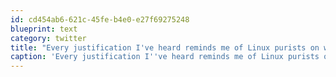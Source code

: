 ```yaml
---
id: cd454ab6-621c-45fe-b4e0-e27f69275248
blueprint: text
category: twitter
title: "Every justification I've heard reminds me of Linux purists on why custom kernel builds are the wave of the future  #git"
caption: 'Every justification I''ve heard reminds me of Linux purists on why custom kernel builds are the wave of the future  <span class="hashtag hashtag_local">#<a href="http://tweettemp.darylchymko.ca/?tag=git">git</a>'
---
```

